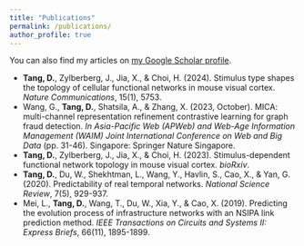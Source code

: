 ```yaml
---
title: "Publications"
permalink: /publications/
author_profile: true
---
```


<div class="wordwrap">You can also find my articles on <a href="https://scholar.google.com/citations?user=U8zujDgAAAAJ&hl=en&oi=ao">my Google Scholar profile</a>.</div>

* **Tang, D.**, Zylberberg, J., Jia, X., & Choi, H. (2024). Stimulus type shapes the topology of cellular functional networks in mouse visual cortex. *Nature Communications*, 15(1), 5753.
* Wang, G., **Tang, D.**, Shatsila, A., & Zhang, X. (2023, October). MICA: multi-channel representation refinement contrastive learning for graph fraud detection. *In Asia-Pacific Web (APWeb) and Web-Age Information Management (WAIM) Joint International Conference on Web and Big Data* (pp. 31-46). Singapore: Springer Nature Singapore.
* **Tang, D.**, Zylberberg, J., Jia, X., & Choi, H. (2023). Stimulus-dependent functional network topology in mouse visual cortex. *bioRxiv*.
* **Tang, D.**, Du, W., Shekhtman, L., Wang, Y., Havlin, S., Cao, X., & Yan, G. (2020). Predictability of real temporal networks. *National Science Review*, 7(5), 929-937.
* Mei, L., **Tang, D.**, Wang, T., Du, W., Xia, Y., & Cao, X. (2019). Predicting the evolution process of infrastructure networks with an NSIPA link prediction method. *IEEE Transactions on Circuits and Systems II: Express Briefs*, 66(11), 1895-1899.
